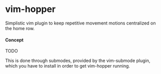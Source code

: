 # vim-hopper

Simplistic vim plugin to keep repetitive movement motions centralized on
the home row.


#### Concept

TODO

This is done through submodes, provided by the vim-submode plugin, which
you have to install in order to get vim-hopper running.
